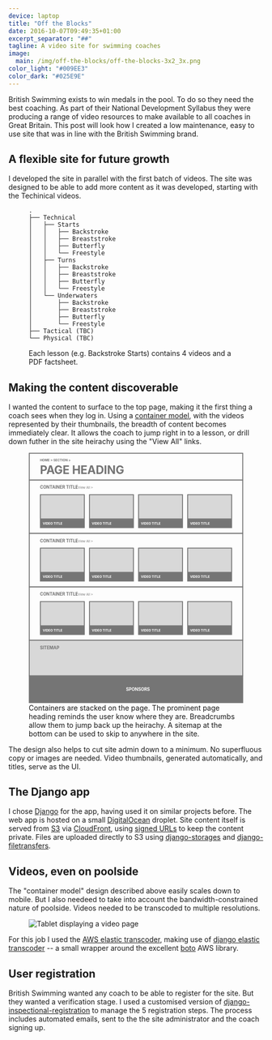 ```yaml
---
device: laptop
title: "Off the Blocks"
date: 2016-10-07T09:49:35+01:00
excerpt_separator: "##"
tagline: A video site for swimming coaches
image:
  main: /img/off-the-blocks/off-the-blocks-3x2_3x.png
color_light: "#009EE3"
color_dark: "#025E9E"
---
```


British Swimming exists to win medals in the pool. To do so they need the best coaching.  As part of their National Development Syllabus they were producing a range of video resources to make available to all coaches in Great Britain. This post will look how I created a low maintenance, easy to use site that was in line with the British Swimming brand.


## A flexible site for future growth

I developed the site in parallel with the first batch of videos. The site was designed to be able to add more content as it was developed, starting with the Techinical videos.

<figure class="highlight"><pre><code class="language-text" data-lang="text">.
├── Technical
│   ├── Starts
│   │   ├── Backstroke
│   │   ├── Breaststroke
│   │   ├── Butterfly
│   │   └── Freestyle
│   ├── Turns
│   │   ├── Backstroke
│   │   ├── Breaststroke
│   │   ├── Butterfly
│   │   └── Freestyle
│   └── Underwaters
│       ├── Backstroke
│       ├── Breaststroke
│       ├── Butterfly
│       └── Freestyle
├── Tactical (TBC)
└── Physical (TBC)</code></pre>
<figcaption>
Each lesson (e.g. Backstroke Starts) contains 4 videos and a PDF factsheet.
</figcaption>
</figure>

## Making the content discoverable

I wanted the content to surface to the top page, making it the first thing a coach sees when they log in. Using a [container model][1], with the videos represented by their thumbnails, the breadth of content becomes immediately clear. It allows the coach to jump right in to a lesson, or drill down futher in the site heirachy using the "View All" links.

<style>
.safari-fix {
  padding-top: 116.583748%;
  position: relative;
  width: 100%;
  height: auto;
}
.safari-fix svg {
  position: absolute;
  top: 0;
  left: 0;
  width: 100%;
  height: 100%;
}
</style>

<figure>
  <div class="safari-fix">
  <?xml version="1.0" encoding="UTF-8" standalone="no"?>
  <svg width="1206px" height="1406px" viewBox="0 0 1206 1406" version="1.1" xmlns="http://www.w3.org/2000/svg" xmlns:xlink="http://www.w3.org/1999/xlink">
      <!-- Generator: Sketch 39.1 (31720) - http://www.bohemiancoding.com/sketch -->
      <title>Off the Blocks</title>
      <desc>Created with Sketch.</desc>
      <defs>
          <rect id="path-1" x="0" y="0" width="252" height="141"></rect>
          <mask id="mask-2" maskContentUnits="userSpaceOnUse" maskUnits="objectBoundingBox" x="0" y="0" width="252" height="141" fill="white">
              <use xlink:href="#path-1"></use>
          </mask>
          <rect id="path-3" x="0" y="0" width="252" height="141"></rect>
          <mask id="mask-4" maskContentUnits="userSpaceOnUse" maskUnits="objectBoundingBox" x="0" y="0" width="252" height="141" fill="white">
              <use xlink:href="#path-3"></use>
          </mask>
          <rect id="path-5" x="0" y="0" width="252" height="141"></rect>
          <mask id="mask-6" maskContentUnits="userSpaceOnUse" maskUnits="objectBoundingBox" x="0" y="0" width="252" height="141" fill="white">
              <use xlink:href="#path-5"></use>
          </mask>
          <rect id="path-7" x="0" y="0" width="252" height="141"></rect>
          <mask id="mask-8" maskContentUnits="userSpaceOnUse" maskUnits="objectBoundingBox" x="0" y="0" width="252" height="141" fill="white">
              <use xlink:href="#path-7"></use>
          </mask>
          <rect id="path-9" x="0" y="0" width="252" height="141"></rect>
          <mask id="mask-10" maskContentUnits="userSpaceOnUse" maskUnits="objectBoundingBox" x="0" y="0" width="252" height="141" fill="white">
              <use xlink:href="#path-9"></use>
          </mask>
          <rect id="path-11" x="0" y="0" width="252" height="141"></rect>
          <mask id="mask-12" maskContentUnits="userSpaceOnUse" maskUnits="objectBoundingBox" x="0" y="0" width="252" height="141" fill="white">
              <use xlink:href="#path-11"></use>
          </mask>
          <rect id="path-13" x="0" y="0" width="252" height="141"></rect>
          <mask id="mask-14" maskContentUnits="userSpaceOnUse" maskUnits="objectBoundingBox" x="0" y="0" width="252" height="141" fill="white">
              <use xlink:href="#path-13"></use>
          </mask>
          <rect id="path-15" x="0" y="0" width="252" height="141"></rect>
          <mask id="mask-16" maskContentUnits="userSpaceOnUse" maskUnits="objectBoundingBox" x="0" y="0" width="252" height="141" fill="white">
              <use xlink:href="#path-15"></use>
          </mask>
          <rect id="path-17" x="0" y="0" width="252" height="141"></rect>
          <mask id="mask-18" maskContentUnits="userSpaceOnUse" maskUnits="objectBoundingBox" x="0" y="0" width="252" height="141" fill="white">
              <use xlink:href="#path-17"></use>
          </mask>
          <rect id="path-19" x="0" y="0" width="252" height="141"></rect>
          <mask id="mask-20" maskContentUnits="userSpaceOnUse" maskUnits="objectBoundingBox" x="0" y="0" width="252" height="141" fill="white">
              <use xlink:href="#path-19"></use>
          </mask>
          <rect id="path-21" x="0" y="0" width="252" height="141"></rect>
          <mask id="mask-22" maskContentUnits="userSpaceOnUse" maskUnits="objectBoundingBox" x="0" y="0" width="252" height="141" fill="white">
              <use xlink:href="#path-21"></use>
          </mask>
          <rect id="path-23" x="0" y="0" width="252" height="141"></rect>
          <mask id="mask-24" maskContentUnits="userSpaceOnUse" maskUnits="objectBoundingBox" x="0" y="0" width="252" height="141" fill="white">
              <use xlink:href="#path-23"></use>
          </mask>
      </defs>
      <g id="Off-the-Blocks-wireframe" stroke="none" stroke-width="1" fill="none" fill-rule="evenodd">
          <g id="Group" transform="translate(3.000000, 3.000000)">
              <rect id="Rectangle" stroke="#757575" stroke-width="5" x="0" y="0" width="1200" height="150"></rect>
              <text id="HOME-&gt;-SECTION-&gt;" font-size="18" font-weight="bold" fill="#757575">
                  <tspan x="60" y="45">HOME &gt;   SECTION &gt;</tspan>
              </text>
              <text id="PAGE-HEADING" font-size="64" font-weight="bold" letter-spacing="-0.5" fill="#757575">
                  <tspan x="60" y="117">PAGE HEADING</tspan>
              </text>
          </g>
          <g id="Group-3" transform="translate(3.000000, 153.000000)">
              <rect id="Rectangle-Copy" stroke="#757575" stroke-width="5" x="0" y="0" width="1200" height="300"></rect>
              <text id="CONTAINER-TITLE-/-Vi" font-size="24" font-weight="bold" fill="#757575">
                  <tspan x="60" y="50">CONTAINER TITLE</tspan>
                  <tspan x="262.136719" y="50" font-size="18" font-weight="normal"> / View All &gt;</tspan>
                  <tspan x="356.144531" y="50"> </tspan>
              </text>
              <g id="Group-2" transform="translate(60.000000, 80.000000)">
                  <use id="Rectangle-2" stroke="#757575" mask="url(#mask-2)" stroke-width="10" fill="#D8D8D8" xlink:href="#path-1"></use>
                  <rect id="Rectangle-3" fill="#757575" x="0" y="140" width="252" height="50"></rect>
                  <text id="VIDEO-TITLE" fill="#FFFFFF" font-size="18" font-weight="bold">
                      <tspan x="16" y="170">VIDEO TITLE</tspan>
                  </text>
              </g>
              <g id="Group-2" transform="translate(336.000000, 80.000000)">
                  <use id="Rectangle-2" stroke="#757575" mask="url(#mask-4)" stroke-width="10" fill="#D8D8D8" xlink:href="#path-3"></use>
                  <rect id="Rectangle-3" fill="#757575" x="0" y="140" width="252" height="50"></rect>
                  <text id="VIDEO-TITLE" fill="#FFFFFF" font-size="18" font-weight="bold">
                      <tspan x="16" y="170">VIDEO TITLE</tspan>
                  </text>
              </g>
              <g id="Group-2" transform="translate(612.000000, 80.000000)">
                  <use id="Rectangle-2" stroke="#757575" mask="url(#mask-6)" stroke-width="10" fill="#D8D8D8" xlink:href="#path-5"></use>
                  <rect id="Rectangle-3" fill="#757575" x="0" y="140" width="252" height="50"></rect>
                  <text id="VIDEO-TITLE" fill="#FFFFFF" font-size="18" font-weight="bold">
                      <tspan x="16" y="170">VIDEO TITLE</tspan>
                  </text>
              </g>
              <g id="Group-2" transform="translate(888.000000, 80.000000)">
                  <use id="Rectangle-2" stroke="#757575" mask="url(#mask-8)" stroke-width="10" fill="#D8D8D8" xlink:href="#path-7"></use>
                  <rect id="Rectangle-3" fill="#757575" x="0" y="140" width="252" height="50"></rect>
                  <text id="VIDEO-TITLE" fill="#FFFFFF" font-size="18" font-weight="bold">
                      <tspan x="16" y="170">VIDEO TITLE</tspan>
                  </text>
              </g>
          </g>
          <g id="Group-3" transform="translate(3.000000, 453.000000)">
              <rect id="Rectangle-Copy" stroke="#757575" stroke-width="5" x="0" y="0" width="1200" height="300"></rect>
              <text id="CONTAINER-TITLE-/-Vi" font-size="24" font-weight="bold" fill="#757575">
                  <tspan x="60" y="50">CONTAINER TITLE</tspan>
                  <tspan x="262.136719" y="50" font-size="18" font-weight="normal"> / View All &gt;</tspan>
                  <tspan x="356.144531" y="50"> </tspan>
              </text>
              <g id="Group-2" transform="translate(60.000000, 80.000000)">
                  <use id="Rectangle-2" stroke="#757575" mask="url(#mask-10)" stroke-width="10" fill="#D8D8D8" xlink:href="#path-9"></use>
                  <rect id="Rectangle-3" fill="#757575" x="0" y="140" width="252" height="50"></rect>
                  <text id="VIDEO-TITLE" fill="#FFFFFF" font-size="18" font-weight="bold">
                      <tspan x="16" y="170">VIDEO TITLE</tspan>
                  </text>
              </g>
              <g id="Group-2" transform="translate(336.000000, 80.000000)">
                  <use id="Rectangle-2" stroke="#757575" mask="url(#mask-12)" stroke-width="10" fill="#D8D8D8" xlink:href="#path-11"></use>
                  <rect id="Rectangle-3" fill="#757575" x="0" y="140" width="252" height="50"></rect>
                  <text id="VIDEO-TITLE" fill="#FFFFFF" font-size="18" font-weight="bold">
                      <tspan x="16" y="170">VIDEO TITLE</tspan>
                  </text>
              </g>
              <g id="Group-2" transform="translate(612.000000, 80.000000)">
                  <use id="Rectangle-2" stroke="#757575" mask="url(#mask-14)" stroke-width="10" fill="#D8D8D8" xlink:href="#path-13"></use>
                  <rect id="Rectangle-3" fill="#757575" x="0" y="140" width="252" height="50"></rect>
                  <text id="VIDEO-TITLE" fill="#FFFFFF" font-size="18" font-weight="bold">
                      <tspan x="16" y="170">VIDEO TITLE</tspan>
                  </text>
              </g>
              <g id="Group-2" transform="translate(888.000000, 80.000000)">
                  <use id="Rectangle-2" stroke="#757575" mask="url(#mask-16)" stroke-width="10" fill="#D8D8D8" xlink:href="#path-15"></use>
                  <rect id="Rectangle-3" fill="#757575" x="0" y="140" width="252" height="50"></rect>
                  <text id="VIDEO-TITLE" fill="#FFFFFF" font-size="18" font-weight="bold">
                      <tspan x="16" y="170">VIDEO TITLE</tspan>
                  </text>
              </g>
          </g>
          <g id="Group-3" transform="translate(3.000000, 753.000000)">
              <rect id="Rectangle-Copy" stroke="#757575" stroke-width="5" x="0" y="0" width="1200" height="300"></rect>
              <text id="CONTAINER-TITLE-/-Vi" font-size="24" font-weight="bold" fill="#757575">
                  <tspan x="60" y="50">CONTAINER TITLE</tspan>
                  <tspan x="262.136719" y="50" font-size="18" font-weight="normal"> / View All &gt;</tspan>
                  <tspan x="356.144531" y="50"> </tspan>
              </text>
              <g id="Group-2" transform="translate(60.000000, 80.000000)">
                  <use id="Rectangle-2" stroke="#757575" mask="url(#mask-18)" stroke-width="10" fill="#D8D8D8" xlink:href="#path-17"></use>
                  <rect id="Rectangle-3" fill="#757575" x="0" y="140" width="252" height="50"></rect>
                  <text id="VIDEO-TITLE" fill="#FFFFFF" font-size="18" font-weight="bold">
                      <tspan x="16" y="170">VIDEO TITLE</tspan>
                  </text>
              </g>
              <g id="Group-2" transform="translate(336.000000, 80.000000)">
                  <use id="Rectangle-2" stroke="#757575" mask="url(#mask-20)" stroke-width="10" fill="#D8D8D8" xlink:href="#path-19"></use>
                  <rect id="Rectangle-3" fill="#757575" x="0" y="140" width="252" height="50"></rect>
                  <text id="VIDEO-TITLE" fill="#FFFFFF" font-size="18" font-weight="bold">
                      <tspan x="16" y="170">VIDEO TITLE</tspan>
                  </text>
              </g>
              <g id="Group-2" transform="translate(612.000000, 80.000000)">
                  <use id="Rectangle-2" stroke="#757575" mask="url(#mask-22)" stroke-width="10" fill="#D8D8D8" xlink:href="#path-21"></use>
                  <rect id="Rectangle-3" fill="#757575" x="0" y="140" width="252" height="50"></rect>
                  <text id="VIDEO-TITLE" fill="#FFFFFF" font-size="18" font-weight="bold">
                      <tspan x="16" y="170">VIDEO TITLE</tspan>
                  </text>
              </g>
              <g id="Group-2" transform="translate(888.000000, 80.000000)">
                  <use id="Rectangle-2" stroke="#757575" mask="url(#mask-24)" stroke-width="10" fill="#D8D8D8" xlink:href="#path-23"></use>
                  <rect id="Rectangle-3" fill="#757575" x="0" y="140" width="252" height="50"></rect>
                  <text id="VIDEO-TITLE" fill="#FFFFFF" font-size="18" font-weight="bold">
                      <tspan x="16" y="170">VIDEO TITLE</tspan>
                  </text>
              </g>
          </g>
          <g id="Group-3" transform="translate(3.000000, 1053.000000)">
              <rect id="Rectangle-Copy" stroke="#757575" stroke-width="5" fill="#D8D8D8" x="0" y="0" width="1200" height="200"></rect>
              <text id="SITEMAP" font-size="24" font-weight="bold" fill="#757575">
                  <tspan x="60" y="50">SITEMAP</tspan>
              </text>
          </g>
          <g id="Group-3" transform="translate(3.000000, 1253.000000)">
              <rect id="Rectangle-Copy" stroke="#757575" stroke-width="5" fill="#757575" x="0" y="0" width="1200" height="150"></rect>
              <text id="SPONSORS" fill="#FFFFFF" font-size="24" font-weight="bold">
                  <tspan x="544" y="85">SPONSORS</tspan>
              </text>
          </g>
      </g>
  </svg>
  </div>

  <figcaption>
    Containers are stacked on the page. The prominent page heading reminds the user know where they are. Breadcrumbs allow them to jump back up the heirachy. A sitemap at the bottom can be used to skip to anywhere in the site.
  </figcaption>
</figure>

The design also helps to cut site admin down to a minimum. No superfluous copy or images are needed. Video thumbnails, generated automatically, and titles, serve as the UI.

## The Django app

I chose [Django][6] for the app, having used it on similar projects before. The web app is hosted on a small [DigitalOcean][7] droplet. Site content itself is served from [S3][10] via [CloudFront][11], using [signed URLs][12] to keep the content private. Files are uploaded directly to S3 using [django-storages][8] and [django-filetransfers][9].


## Videos, even on poolside

The "container model" design described above easily scales down to mobile. But I also needeed to take into account the bandwidth-constrained nature of poolside. Videos needed to be transcoded to multiple resolutions.

<figure>
  <img src="/img/off-the-blocks/tablet.png" alt="Tablet displaying a video page">
</figure>

For this job I used the [AWS elastic transcoder][2], making use of [django elastic transcoder][3] -- a small wrapper around the excellent [boto][4] AWS library.


## User registration

British Swimming wanted any coach to be able to register for the site. But they wanted a verification stage. I used a customised version of [django-inspectional-registration][5] to manage the 5 registration steps. The process includes automated emails, sent to the the site administrator and the coach signing up.

[1]: http://next.theguardian.com/blog/container-model-blended-content/ "The container model and blended content – a new approach to how we present content on the Guardian"
[2]: https://aws.amazon.com/elastictranscoder/ "Amazon Elastic Transcoder"
[3]: https://github.com/StreetVoice/django-elastic-transcoder "Django Elastic Transcoder"
[4]: https://aws.amazon.com/sdk-for-python/ "Boto3"
[5]: https://github.com/lambdalisue/django-inspectional-registration
[6]: https://www.djangoproject.com/
[7]: https://www.digitalocean.com
[8]: https://django-storages.readthedocs.io/en/latest/backends/amazon-S3.html
[9]: https://www.allbuttonspressed.com/projects/django-filetransfers
[10]: http://docs.aws.amazon.com/AmazonS3/latest/dev/Welcome.html "Amazon S3"
[11]: https://aws.amazon.com/cloudfront/ "Amazon CloudFront"
[12]: http://docs.aws.amazon.com/AmazonCloudFront/latest/DeveloperGuide/private-content-signed-urls.html "Using signed URLs on CloudFront"
